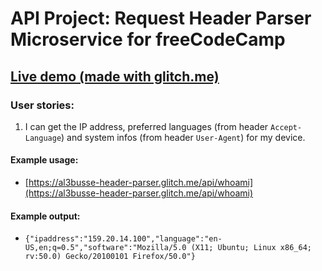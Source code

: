 # API Project: Request Header Parser Microservice for freeCodeCamp

## [Live demo (made with glitch.me)](https://al3busse-header-parser.glitch.me/)

### User stories:
1. I can get the IP address, preferred languages (from header `Accept-Language`) and system infos (from header `User-Agent`) for my device.

#### Example usage:
* [https://al3busse-header-parser.glitch.me/api/whoami](https://al3busse-header-parser.glitch.me/api/whoami)

#### Example output:
* `{"ipaddress":"159.20.14.100","language":"en-US,en;q=0.5","software":"Mozilla/5.0 (X11; Ubuntu; Linux x86_64; rv:50.0) Gecko/20100101 Firefox/50.0"}`